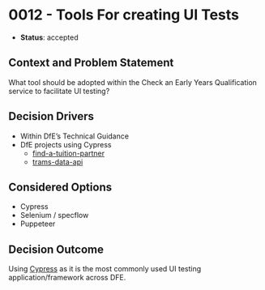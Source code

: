 # 0012 - Tools For creating UI Tests

* **Status**: accepted

## Context and Problem Statement

What tool should be adopted within the Check an Early Years Qualification service to facilitate UI testing?

## Decision Drivers

* Within DfE’s Technical Guidance
* DfE projects using Cypress
  * [find-a-tuition-partner](https://github.com/DFE-Digital/find-a-tuition-partner)
  * [trams-data-api](https://github.com/DFE-Digital/trams-data-api)
  
## Considered Options

* Cypress
* Selenium / specflow
* Puppeteer

## Decision Outcome

Using [Cypress](https://cypress.io) as it is the most commonly used UI testing application/framework across DFE.
